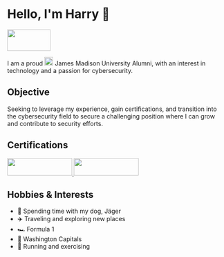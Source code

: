 # Hello, I'm Harry :wave:
<a href="https://linkedin.com/in/harrychallis/" target="_blank"><img src="https://custom-icon-badges.demolab.com/badge/LinkedIn-0A66C2?logo=linkedin-white&logoColor=fff" width="100" height="50"/></a>

I am a proud <a href="#"><img src="https://cdn.brandfetch.io/idnACab9-H/w/400/h/400/theme/dark/icon.jpeg?c=1dxbfHSJFAPEGdCLU4o5B" width="20" height="20"></a> James Madison University Alumni, with an interest in technology and a passion for cybersecurity.

## Objective

Seeking to leverage my experience, gain certifications, and transition into the cybersecurity field to secure a challenging position where I can grow and contribute to security efforts.

## Certifications
<div>
  <a href="https://www.credly.com/badges/02ea622c-ffb6-40bb-be3a-30693ca0fb6e/linked_in_profile" target="_blank" rel="noopener noreferrer">
    <img src="https://img.shields.io/badge/-Security%2B-FF0000?&style=for-the-badge&logo=CompTIA&logoColor=white" width="150" height="40" />
  </a>
  <a href="#" target="_blank">
    <img src="https://img.shields.io/badge/-Network%2B-007ACC?&style=for-the-badge&logo=CompTIA&logoColor=white" width="150" height="40" />
  </a>

## Hobbies & Interests  

- 🐶 Spending time with my dog, Jäger  
- ✈️ Traveling and exploring new places  
- 🏎️ Formula 1
- 🏒 Washington Capitals
- 🏃 Running and exercising
